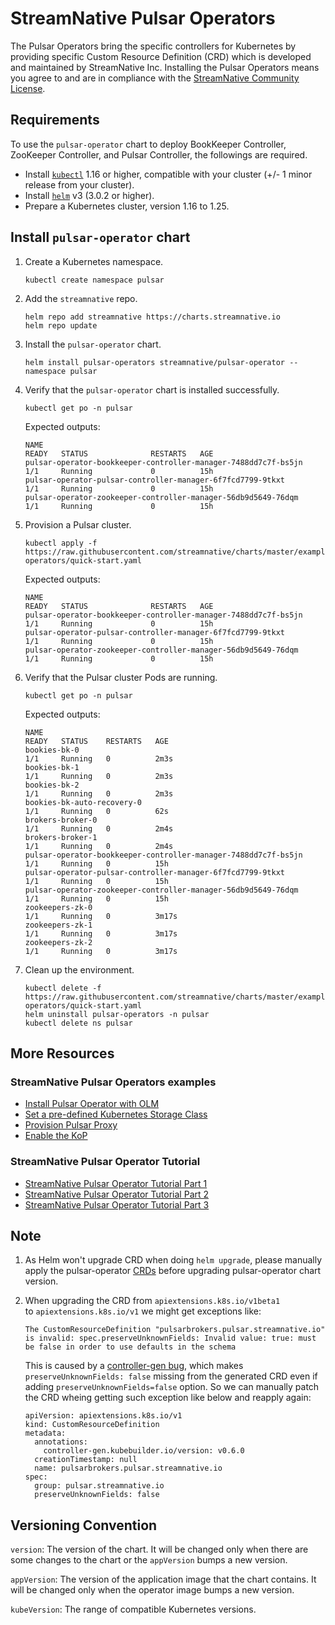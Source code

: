 # StreamNative Pulsar Operators

The Pulsar Operators bring the specific controllers for Kubernetes by providing specific Custom Resource Definition (CRD) which is developed and maintained by StreamNative Inc.
Installing the Pulsar Operators means you agree to and are in compliance with the [StreamNative Community License](https://streamnative.io/community-licence).

## Requirements

To use the `pulsar-operator` chart to deploy BookKeeper Controller, ZooKeeper Controller, and Pulsar Controller, the followings are required.

- Install [`kubectl`](https://kubernetes.io/docs/tasks/tools/#kubectl) 1.16 or higher, compatible with your cluster (+/- 1 minor release from your cluster).
- Install [`helm`](https://helm.sh/docs/intro/install/) v3 (3.0.2 or higher).
- Prepare a Kubernetes cluster, version 1.16 to 1.25. 

## Install `pulsar-operator` chart

1. Create a Kubernetes namespace.

    ```
    kubectl create namespace pulsar
    ```

2. Add the `streamnative` repo.
  
    ```
    helm repo add streamnative https://charts.streamnative.io
    helm repo update
    ```

3. Install the `pulsar-operator` chart.

    ```
    helm install pulsar-operators streamnative/pulsar-operator --namespace pulsar
    ```

4. Verify that the `pulsar-operator` chart is installed successfully.

    ```
    kubectl get po -n pulsar
    ```

    Expected outputs:

    ```
    NAME                                                             READY   STATUS              RESTARTS   AGE
    pulsar-operator-bookkeeper-controller-manager-7488dd7c7f-bs5jn   1/1     Running             0          15h
    pulsar-operator-pulsar-controller-manager-6f7fcd7799-9tkxt       1/1     Running             0          15h
    pulsar-operator-zookeeper-controller-manager-56db9d5649-76dqm    1/1     Running             0          15h
    ```

5. Provision a Pulsar cluster.

    ```
    kubectl apply -f https://raw.githubusercontent.com/streamnative/charts/master/examples/pulsar-operators/quick-start.yaml
    ```

    Expected outputs:

    ```
    NAME                                                             READY   STATUS              RESTARTS   AGE
    pulsar-operator-bookkeeper-controller-manager-7488dd7c7f-bs5jn   1/1     Running             0          15h
    pulsar-operator-pulsar-controller-manager-6f7fcd7799-9tkxt       1/1     Running             0          15h
    pulsar-operator-zookeeper-controller-manager-56db9d5649-76dqm    1/1     Running             0          15h
    ```

6. Verify that the Pulsar cluster Pods are running. 

    ```
    kubectl get po -n pulsar
    ```

    Expected outputs:

    ```
    NAME                                                             READY   STATUS    RESTARTS   AGE
    bookies-bk-0                                                     1/1     Running   0          2m3s
    bookies-bk-1                                                     1/1     Running   0          2m3s
    bookies-bk-2                                                     1/1     Running   0          2m3s
    bookies-bk-auto-recovery-0                                       1/1     Running   0          62s
    brokers-broker-0                                                 1/1     Running   0          2m4s
    brokers-broker-1                                                 1/1     Running   0          2m4s
    pulsar-operator-bookkeeper-controller-manager-7488dd7c7f-bs5jn   1/1     Running   0          15h
    pulsar-operator-pulsar-controller-manager-6f7fcd7799-9tkxt       1/1     Running   0          15h
    pulsar-operator-zookeeper-controller-manager-56db9d5649-76dqm    1/1     Running   0          15h
    zookeepers-zk-0                                                  1/1     Running   0          3m17s
    zookeepers-zk-1                                                  1/1     Running   0          3m17s
    zookeepers-zk-2                                                  1/1     Running   0          3m17s
    ```

7. Clean up the environment.

    ```
    kubectl delete -f https://raw.githubusercontent.com/streamnative/charts/master/examples/pulsar-operators/quick-start.yaml
    helm uninstall pulsar-operators -n pulsar
    kubectl delete ns pulsar
    ```

## More Resources

### StreamNative Pulsar Operators examples

* [Install Pulsar Operator with OLM](https://raw.githubusercontent.com/streamnative/charts/master/examples/pulsar-operators/olm-subscription.yaml)
* [Set a pre-defined Kubernetes Storage Class](https://raw.githubusercontent.com/streamnative/charts/master/examples/pulsar-operators/storage.yaml)
* [Provision Pulsar Proxy](https://raw.githubusercontent.com/streamnative/charts/master/examples/pulsar-operators/proxy.yaml)
* [Enable the KoP](https://raw.githubusercontent.com/streamnative/charts/master/examples/pulsar-operators/kop.yaml)

### StreamNative Pulsar Operator Tutorial
* [StreamNative Pulsar Operator Tutorial Part 1](https://yuweisung.medium.com/streamnative-pulsar-operator-tutorial-part-1-7fbbbb07397e)
* [StreamNative Pulsar Operator Tutorial Part 2](https://yuweisung.medium.com/streamnative-pulsar-operator-tutorial-part-2-8dd030ac1b7c)
* [StreamNative Pulsar Operator Tutorial Part 3](https://yuweisung.medium.com/streamnative-pulsar-operator-tutorial-part-3-2bb2cf67d0a0)

## Note
1. As Helm won't upgrade CRD when doing `helm upgrade`, please manually apply the pulsar-operator [CRDs](https://github.com/streamnative/charts/tree/master/charts/pulsar-operator/crds) before upgrading pulsar-operator chart version. 

2. When upgrading the CRD from `apiextensions.k8s.io/v1beta1` to `apiextensions.k8s.io/v1` we might get exceptions like: 

    ```
    The CustomResourceDefinition "pulsarbrokers.pulsar.streamnative.io" is invalid: spec.preserveUnknownFields: Invalid value: true: must be false in order to use defaults in the schema
    ```
    This is caused by a [controller-gen bug](https://github.com/kubernetes-sigs/controller-tools/issues/476), which makes `preserveUnknownFields: false` missing from the generated CRD even if adding `preserveUnknownFields=false` option. So we can manually patch the CRD wheing getting such exception like below and reapply again:
    ```
    apiVersion: apiextensions.k8s.io/v1
    kind: CustomResourceDefinition
    metadata:
      annotations:
        controller-gen.kubebuilder.io/version: v0.6.0
      creationTimestamp: null
      name: pulsarbrokers.pulsar.streamnative.io
    spec:
      group: pulsar.streamnative.io
      preserveUnknownFields: false
    ```

## Versioning Convention

`version`: The version of the chart. It will be changed only when there are some changes to the chart or the `appVersion` bumps a new version.

`appVersion`: The version of the application image that the chart contains. It will be changed only when the operator image bumps a new version.

`kubeVersion`: The range of compatible Kubernetes versions. 